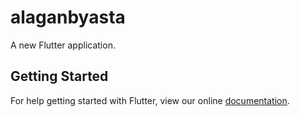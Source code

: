 # alaganbyasta

A new Flutter application.

## Getting Started

For help getting started with Flutter, view our online
[documentation](https://flutter.io/).
